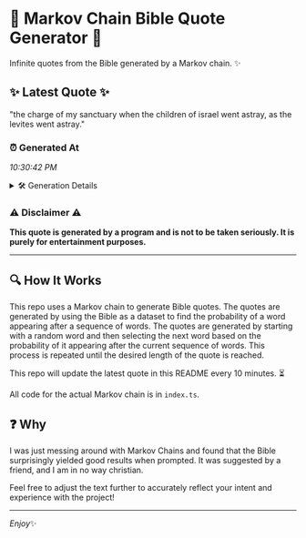 # 📖 Markov Chain Bible Quote Generator 📖

Infinite quotes from the Bible generated by a Markov chain. ✨

## ✨ Latest Quote ✨
"the charge of my sanctuary when the children of israel went astray, as the levites went astray."

### ⏰ Generated At
*10:30:42 PM*

<details>
    <summary>🛠️ Generation Details</summary>
    <p>
        <strong>🌱 Seed:</strong> the<br>
        <strong>🔄 Iterations:</strong> 16<br>
        <strong>📜 Context History:</strong><br>[ the ]: charge<br>[ the, charge ]: of<br>[ the, charge, of ]: my<br>[ the, charge, of, my ]: sanctuary<br>[ the, charge, of, my, sanctuary ]: when<br>[ the, charge, of, my, sanctuary, when ]: the<br>[ charge, of, my, sanctuary, when, the ]: children<br>[ of, my, sanctuary, when, the, children ]: of<br>[ my, sanctuary, when, the, children, of ]: israel<br>[ sanctuary, when, the, children, of, israel ]: went<br>[ when, the, children, of, israel, went ]: astray,<br>[ the, children, of, israel, went, astray, ]: as<br>[ children, of, israel, went, astray,, as ]: the<br>[ of, israel, went, astray,, as, the ]: levites<br>[ israel, went, astray,, as, the, levites ]: went<br>[ went, astray,, as, the, levites, went ]: astray.<br>
    </p>
</details>

### ⚠️ Disclaimer ⚠️
**This quote is generated by a program and is not to be taken seriously. It is purely for entertainment purposes.**

---

## 🔍 How It Works

This repo uses a Markov chain to generate Bible quotes. The quotes are generated by using the Bible as a dataset to find the probability of a word appearing after a sequence of words. The quotes are generated by starting with a random word and then selecting the next word based on the probability of it appearing after the current sequence of words. This process is repeated until the desired length of the quote is reached.

This repo will update the latest quote in this README every 10 minutes. ⏳

All code for the actual Markov chain is in `index.ts`.

## ❓ Why

I was just messing around with Markov Chains and found that the Bible surprisingly yielded good results when prompted. 
It was suggested by a friend, and I am in no way christian.

Feel free to adjust the text further to accurately reflect your intent and experience with the project!

---

*Enjoy*✨
